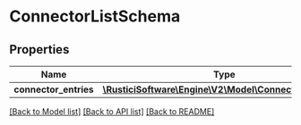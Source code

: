 # ConnectorListSchema

## Properties
Name | Type | Description | Notes
------------ | ------------- | ------------- | -------------
**connector_entries** | [**\RusticiSoftware\Engine\V2\Model\ConnectorSchema[]**](ConnectorSchema.md) |  | [optional] 

[[Back to Model list]](../README.md#documentation-for-models) [[Back to API list]](../README.md#documentation-for-api-endpoints) [[Back to README]](../README.md)


